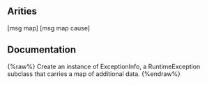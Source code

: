 ## Arities
[msg map]
[msg map cause]

## Documentation
{%raw%}
Create an instance of ExceptionInfo, a RuntimeException subclass
   that carries a map of additional data.
{%endraw%}
